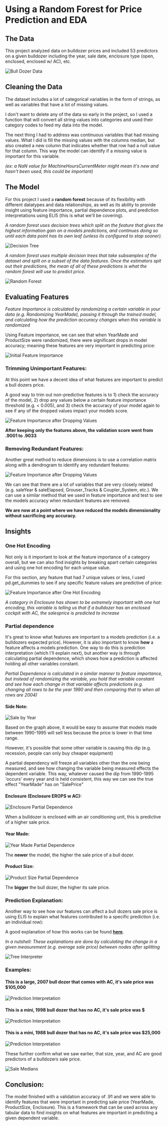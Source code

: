 # Using a Random Forest for Price Prediction and EDA

## The Data
This project analyzed data on bulldozer prices and included 53 predictors on a given bulldozer including the year, sale date, enclosure type (open, enclosed, enclosed w/ AC), etc.

![Bull Dozer Data](https://s3.amazonaws.com/chermsbucket/rf_imp_folder/data.png)

## Cleaning the Data

The dataset includes a lot of categorical variables in the form of strings, as well as variables that have a lot of missing values.

I don't want to delete any of the data so early in the project, so I used a function that will convert all string values into categories and used their category codes to feed my data into the model.

The next thing I had to address was continuous variables that had missing values.  What I did is fill the missing values with the columns median, but also created a new column that indicates whether that row had a null value for that column. This way the model can identify if a missing value is important for this variable.

_(ex: a NaN value for MachineHoursCurrentMeter might mean it's new and hasn't been used, this could be important)_

## The Model

For this project I used a **random forest** because of its flexibility with different datatypes and data relationships, as well as its ability to provide insight using feature importance, partial dependence plots, and prediction interpretations using ELI5 (this is what we'll be covering).

_A random forest uses decision trees which split on the feature that gives the highest information gain on a models predictions, and continues doing so until each data point has its own leaf (unless its configured to stop sooner)._

![Decision Tree](http://engineering.pivotal.io/images/interpreting-decision-trees-and-random-forests/multi_clf_dt_path.png)

_A random forest uses multiple decision trees that take subsamples of the dataset and split on a subset of the data features.  Once the estimators spit out their predictions, the mean of all of these predictions is what the random forest will use to predict price._

![Random Forest](https://databricks.com/wp-content/uploads/2015/01/Ensemble-example.png)

## Evaluating Features

_Feature Importance is calculated by randomizing a certain variable in your data (e.g. Randomizing YearMade), passing it through the trained model, and calculating how the prediction accuracy changes when this variable is randomized_

Using Feature importance, we can see that when YearMade and ProductSize were randomized, there were significant drops in model accuracy; meaning these features are very important in predicting price:

![Initial Feature Importance](https://s3.amazonaws.com/chermsbucket/rf_imp_folder/feature_importance.png)


### Trimming Unimportant Features:

At this point we have a decent idea of what features are important to predict a bull dozers price.

A good way to trim out non-predictive features is to 1) check the accuracy of the model, 2) drop any values below a certain feature importance threshold (e.g. < 0.005), and 3) check the accuracy of your model again to see if any of the dropped values impact your models score.

![Feature Importance after Dropping Values](https://s3.amazonaws.com/chermsbucket/rf_imp_folder/feature_importance2.png)

**After keeping only the features above, the validation score went from .9001 to .9033**

### Removing Redundant Features:

Another great method to reduce dimensions is to use a correlation matrix along with a dendrogram to identify any redundant features:

![Feature Importance after Dropping Values](https://s3.amazonaws.com/chermsbucket/rf_imp_folder/dendrogram.png)

We can see that there are a lot of variables that are very closely related (e.g. saleYear & saleElapsed, Grouser_Tracks & Coupler_System, etc.).  We can use a similar method that we used in feature importance and test to see the models accuracy when redundant features are removed.

**We are now at a point where we have reduced the models dimensionality without sacrificing any accuracy.**

## Insights

### One Hot Encoding

Not only is it important to look at the feature importance of a category overall, but we can also find insights by breaking apart certain categories and using one hot encoding for each unique value.

For this section, any feature that had 7 unique values or less, I used pd.get_dummies to see if any specific feature values are predictive of price:

![Feature Importance after One Hot Encoding](https://s3.amazonaws.com/chermsbucket/rf_imp_folder/one_hot_encoding.png)

_A category in Enclosure has shown to be extremely important with one hot encoding, this variable is telling us that if a bulldozer has an enclosed cockpit with AC, the salesprice is predicted to increase_

### Partial dependence

It's great to know what features are important to a models prediction (i.e. a bulldozers expected price).  However, it is also important to know **how** a feature affects a models prediction.  One way to do this is prediction interpretation (which I'll explain next), but another way is through calculating partial dependence, which shows how a prediction is affected holding all other variables constant.

_Partial Dependence is calculated in a similar manner to feature importance, but instead of randomizing the variable, you hold that variable constant and see how each change in that variable affects predictions (e.g. changing all rows to be the year 1990 and then comparing that to when all rows are 2004)_

#### Side Note:

![Sale by Year](https://s3.amazonaws.com/chermsbucket/rf_imp_folder/saleprice_by_year.png)

Based on the graph above, it would be easy to assume that models made between 1990-1995 will sell less because the price is lower in that time range.

However, it's possible that some other variable is causing this dip (e.g. recession, people can only buy cheaper equipment)

A partial dependency will freeze all variables other than the one being measured, and see how changing the variable being measured effects the dependent variable.  This way, whatever caused the dip from 1990-1995 'occurs' every year and is held consistent, this way we can see the true effect "YearMade" has on "SalePrice"

#### Enclosure (Enclosure EROPS w AC):

![Enclosure Partial Dependence](https://s3.amazonaws.com/chermsbucket/rf_imp_folder/pdp2.png)

When a bulldozer is enclosed with an air conditioning unit, this is predictive of a higher sale price.

#### Year Made:

![Year Made Partial Dependence](https://s3.amazonaws.com/chermsbucket/rf_imp_folder/pdp1.png)

The **newer** the model, the higher the sale price of a bull dozer.

#### Product Size:

![Product Size Partial Dependence](https://s3.amazonaws.com/chermsbucket/rf_imp_folder/pdp3.png)

The **bigger** the bull dozer, the higher its sale price.

### Prediction Explanation:

Another way to see how our features can affect a bull dozers sale price is using ELI5 to explain what features contributed to a specific prediction (i.e. an individual row):

A good explanation of how this works can be found [**here**](http://blog.datadive.net/interpreting-random-forests/).

_In a nutshell: These explanations are done by calculating the change in a given measurement (e.g. average sale price) between nodes after splitting_

![Tree Interpreter](https://s3.amazonaws.com/chermsbucket/rf_imp_folder/tree_interpreter.png)

### Examples:

#### This is a large, 2007 bull dozer that comes with AC, it's sale price was $105,000
![Prediction Interpretation](https://s3.amazonaws.com/chermsbucket/rf_imp_folder/large_2007_wAC.png)

#### This is a mini, 1998 bull dozer that has no AC, it's sale price was $
![Prediction Interpretation](https://s3.amazonaws.com/chermsbucket/rf_imp_folder/mini_1998_woAC.png)

#### This is a mini, 1988 bull dozer that has no AC, it's sale price was $25,000
![Prediction Interpretation](https://s3.amazonaws.com/chermsbucket/rf_imp_folder/mini_1988_woAC.png)

These further confirm what we saw earlier, that size, year, and AC are good predictors of a bulldozers sale price.

![Sale Medians](https://s3.amazonaws.com/chermsbucket/rf_imp_folder/summary.png)

## Conclusion:

The model finished with a validation accuracy of .91 and we were able to identify features that were important in predicting sale price (YearMade, ProductSize, Enclosure).  This is a framework that can be used across any tabular data to find insights on what features are important in predicting a given dependent variable.
